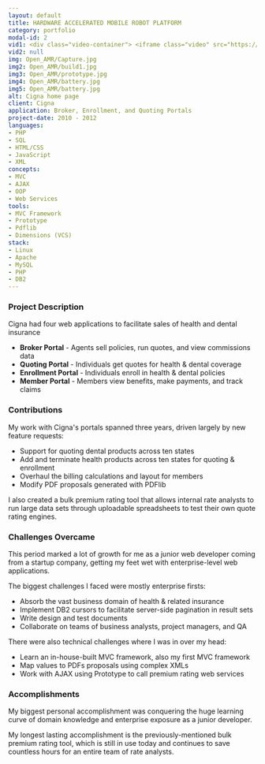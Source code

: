 ```yaml
---
layout: default
title: HARDWARE ACCELERATED MOBILE ROBOT PLATFORM
category: portfolio
modal-id: 2
vid1: <div class="video-container"> <iframe class="video" src="https://www.youtube.com/embed/5nwbNZDMz04" allowfullscreen></iframe> </div>
vid2: null
img: Open_AMR/Capture.jpg
img2: Open_AMR/build1.jpg
img3: Open_AMR/prototype.jpg
img4: Open_AMR/battery.jpg
img5: Open_AMR/battery.jpg
alt: Cigna home page
client: Cigna
application: Broker, Enrollment, and Quoting Portals
project-date: 2010 - 2012
languages:
- PHP
- SQL
- HTML/CSS
- JavaScript
- XML
concepts:
- MVC
- AJAX
- OOP
- Web Services
tools:
- MVC Framework
- Prototype
- Pdflib
- Dimensions (VCS)
stack:
- Linux
- Apache
- MySQL
- PHP
- DB2
---
```


### Project Description

Cigna had four web applications to facilitate sales of health and dental insurance

- **Broker Portal** - Agents sell policies, run quotes, and view commissions data
- **Quoting Portal** - Individuals get quotes for health & dental coverage
- **Enrollment Portal** - Individuals enroll in health & dental policies
- **Member Portal** - Members view benefits, make payments, and track claims

### Contributions
My work with Cigna's portals spanned three years, driven largely by new feature requests:

- Support for quoting dental products across ten states
- Add and terminate health products across ten states for quoting & enrollment
- Overhaul the billing calculations and layout for members
- Modify PDF proposals generated with PDFlib

I also created a bulk premium rating tool that allows internal rate analysts to run large data sets through uploadable spreadsheets to test their own quote rating engines.

### Challenges Overcame

This period marked a lot of growth for me as a junior web developer coming from a startup company, getting my feet wet with enterprise-level web applications. 

The biggest challenges I faced were mostly enterprise firsts:

- Absorb the vast business domain of health & related insurance
- Implement DB2 cursors to facilitate server-side pagination in result sets
- Write design and test documents
- Collaborate on teams of business analysts, project managers, and QA

There were also technical challenges where I was in over my head:

- Learn an in-house-built MVC framework, also my first MVC framework
- Map values to PDFs proposals using complex XMLs
- Work with AJAX using Prototype to call premium rating web services

### Accomplishments

My biggest personal accomplishment was conquering the huge learning curve of domain knowledge and enterprise exposure as a junior developer.

My longest lasting accomplishment is the previously-mentioned bulk premium rating tool, which is still in use today and continues to save countless hours for an entire team of rate analysts.
